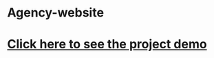 # Agency-website

# [Click here to see the project demo](https://playful-brioche-0393c9.netlify.app/)
